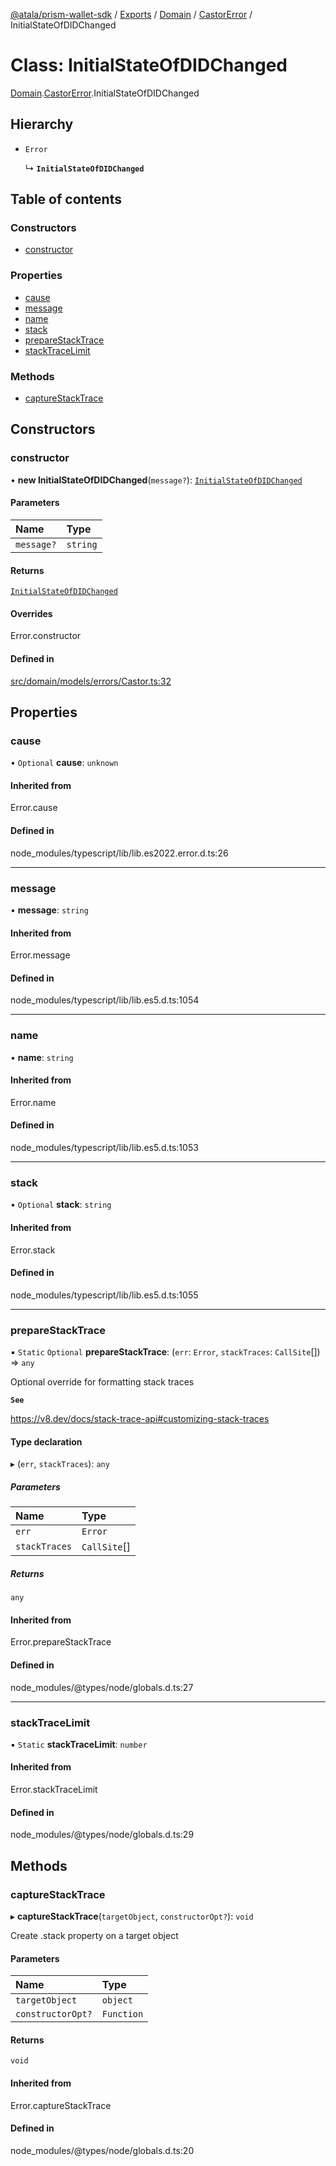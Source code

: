 [@atala/prism-wallet-sdk](../README.md) / [Exports](../modules.md) / [Domain](../modules/Domain.md) / [CastorError](../modules/Domain.CastorError.md) / InitialStateOfDIDChanged

# Class: InitialStateOfDIDChanged

[Domain](../modules/Domain.md).[CastorError](../modules/Domain.CastorError.md).InitialStateOfDIDChanged

## Hierarchy

- `Error`

  ↳ **`InitialStateOfDIDChanged`**

## Table of contents

### Constructors

- [constructor](Domain.CastorError.InitialStateOfDIDChanged.md#constructor)

### Properties

- [cause](Domain.CastorError.InitialStateOfDIDChanged.md#cause)
- [message](Domain.CastorError.InitialStateOfDIDChanged.md#message)
- [name](Domain.CastorError.InitialStateOfDIDChanged.md#name)
- [stack](Domain.CastorError.InitialStateOfDIDChanged.md#stack)
- [prepareStackTrace](Domain.CastorError.InitialStateOfDIDChanged.md#preparestacktrace)
- [stackTraceLimit](Domain.CastorError.InitialStateOfDIDChanged.md#stacktracelimit)

### Methods

- [captureStackTrace](Domain.CastorError.InitialStateOfDIDChanged.md#capturestacktrace)

## Constructors

### constructor

• **new InitialStateOfDIDChanged**(`message?`): [`InitialStateOfDIDChanged`](Domain.CastorError.InitialStateOfDIDChanged.md)

#### Parameters

| Name | Type |
| :------ | :------ |
| `message?` | `string` |

#### Returns

[`InitialStateOfDIDChanged`](Domain.CastorError.InitialStateOfDIDChanged.md)

#### Overrides

Error.constructor

#### Defined in

[src/domain/models/errors/Castor.ts:32](https://github.com/hyperledger/identus-edge-agent-sdk-ts/blob/1a3abf65a2f89b4ecd0f28af600329805573d6fc/src/domain/models/errors/Castor.ts#L32)

## Properties

### cause

• `Optional` **cause**: `unknown`

#### Inherited from

Error.cause

#### Defined in

node_modules/typescript/lib/lib.es2022.error.d.ts:26

___

### message

• **message**: `string`

#### Inherited from

Error.message

#### Defined in

node_modules/typescript/lib/lib.es5.d.ts:1054

___

### name

• **name**: `string`

#### Inherited from

Error.name

#### Defined in

node_modules/typescript/lib/lib.es5.d.ts:1053

___

### stack

• `Optional` **stack**: `string`

#### Inherited from

Error.stack

#### Defined in

node_modules/typescript/lib/lib.es5.d.ts:1055

___

### prepareStackTrace

▪ `Static` `Optional` **prepareStackTrace**: (`err`: `Error`, `stackTraces`: `CallSite`[]) => `any`

Optional override for formatting stack traces

**`See`**

https://v8.dev/docs/stack-trace-api#customizing-stack-traces

#### Type declaration

▸ (`err`, `stackTraces`): `any`

##### Parameters

| Name | Type |
| :------ | :------ |
| `err` | `Error` |
| `stackTraces` | `CallSite`[] |

##### Returns

`any`

#### Inherited from

Error.prepareStackTrace

#### Defined in

node_modules/@types/node/globals.d.ts:27

___

### stackTraceLimit

▪ `Static` **stackTraceLimit**: `number`

#### Inherited from

Error.stackTraceLimit

#### Defined in

node_modules/@types/node/globals.d.ts:29

## Methods

### captureStackTrace

▸ **captureStackTrace**(`targetObject`, `constructorOpt?`): `void`

Create .stack property on a target object

#### Parameters

| Name | Type |
| :------ | :------ |
| `targetObject` | `object` |
| `constructorOpt?` | `Function` |

#### Returns

`void`

#### Inherited from

Error.captureStackTrace

#### Defined in

node_modules/@types/node/globals.d.ts:20
